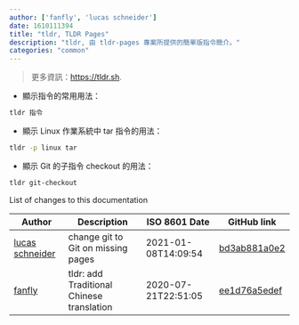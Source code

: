 ```yaml
---
author: ['fanfly', 'lucas schneider']
date: 1610111394
title: "tldr, TLDR Pages"
description: "tldr, 由 tldr-pages 專案所提供的簡單版指令簡介。"
categories: "common"
---
```

> 更多資訊：<https://tldr.sh>.

- 顯示指令的常用用法：

```bash
tldr 指令
```

- 顯示 Linux 作業系統中 tar 指令的用法：

```bash
tldr -p linux tar
```

- 顯示 Git 的子指令 checkout 的用法：

```bash
tldr git-checkout
```
List of changes to this documentation


Author | Description | ISO 8601 Date | GitHub link
------|-----|-----|-----
[lucas schneider](mailto:casdpa@gmail.com) | change git to Git on missing pages | 2021-01-08T14:09:54 | [bd3ab881a0e2](https://github.com/tldr-pages/tldr/commit/bd3ab881a0e2d6fd53949148d7c268473572b7e3)
[fanfly](mailto:eddie40709@gmail.com) | tldr: add Traditional Chinese translation | 2020-07-21T22:51:05 | [ee1d76a5edef](https://github.com/tldr-pages/tldr/commit/ee1d76a5edef647563c51de0b162f97609874e0f)

